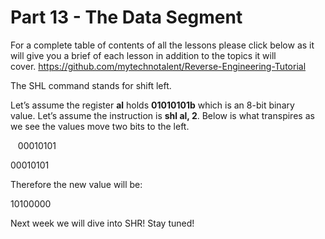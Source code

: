 # Part 13 - The Data Segment

For a complete table of contents of all the lessons please click below as it will give you a brief of each lesson in addition to the topics it will cover.&nbsp;https://github.com/mytechnotalent/Reverse-Engineering-Tutorial

The SHL command stands for shift left.

Let’s assume the register __al__ holds __01010101b__ which is an 8-bit binary value.&nbsp;Let’s assume the instruction is __shl al, 2__.&nbsp;Below is what transpires as we see the values move two bits to the left.

&nbsp;&nbsp;&nbsp;00010101

00010101

Therefore the new value will be:

10100000

Next week we will dive into SHR! Stay tuned!